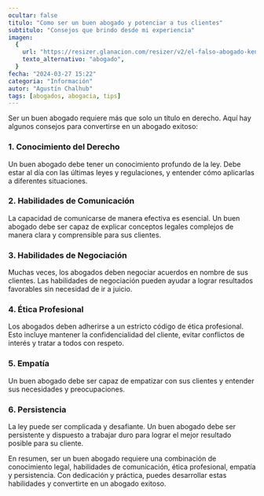 ```yaml
---
ocultar: false
titulo: "Como ser un buen abogado y potenciar a tus clientes"
subtitulo: "Consejos que brindo desde mi experiencia"
imagen:
  {
    url: "https://resizer.glanacion.com/resizer/v2/el-falso-abogado-keniano-brian-mwenda-njagi-fue-6JHJ3GIMDNCP3BGFD7EZLNE7PY.jpg?auth=cbfb03298b2826fdf4713bc94c1e2fc3bc82ae8226e90bfa5c32531438cd2dee&width=420&height=630&quality=70&smart=true",
    texto_alternativo: "abogado",
  }
fecha: "2024-03-27 15:22"
categoria: "Información"
autor: "Agustín Chalhub"
tags: [abogados, abogacia, tips]
---
```


Ser un buen abogado requiere más que solo un título en derecho. Aquí hay algunos consejos para convertirse en un abogado exitoso:

### 1. Conocimiento del Derecho

Un buen abogado debe tener un conocimiento profundo de la ley. Debe estar al día con las últimas leyes y regulaciones, y entender cómo aplicarlas a diferentes situaciones.

### 2. Habilidades de Comunicación

La capacidad de comunicarse de manera efectiva es esencial. Un buen abogado debe ser capaz de explicar conceptos legales complejos de manera clara y comprensible para sus clientes.

### 3. Habilidades de Negociación

Muchas veces, los abogados deben negociar acuerdos en nombre de sus clientes. Las habilidades de negociación pueden ayudar a lograr resultados favorables sin necesidad de ir a juicio.

### 4. Ética Profesional

Los abogados deben adherirse a un estricto código de ética profesional. Esto incluye mantener la confidencialidad del cliente, evitar conflictos de interés y tratar a todos con respeto.

### 5. Empatía

Un buen abogado debe ser capaz de empatizar con sus clientes y entender sus necesidades y preocupaciones.

### 6. Persistencia

La ley puede ser complicada y desafiante. Un buen abogado debe ser persistente y dispuesto a trabajar duro para lograr el mejor resultado posible para su cliente.

En resumen, ser un buen abogado requiere una combinación de conocimiento legal, habilidades de comunicación, ética profesional, empatía y persistencia. Con dedicación y práctica, puedes desarrollar estas habilidades y convertirte en un abogado exitoso.
